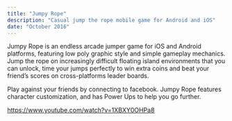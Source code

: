 ```yaml
---
title: "Jumpy Rope"
description: "Casual jump the rope mobile game for Android and iOS"
date: "October 2016"
---
```


Jumpy Rope is an endless arcade jumper game for iOS and Android platforms, featuring low poly graphic style and simple gameplay mechanics. Jump the rope on increasingly difficult floating island environments that you can unlock, time your jumps perfectly to win extra coins and beat your friend’s scores on cross-platforms leader boards.

Play against your friends by connecting to facebook. Jumpy Rope features character customization, and has Power Ups to help you go further.

https://www.youtube.com/watch?v=1XBXY0OHPa8


